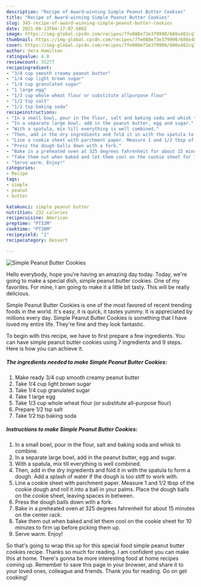 ```yaml
---
description: "Recipe of Award-winning Simple Peanut Butter Cookies"
title: "Recipe of Award-winning Simple Peanut Butter Cookies"
slug: 345-recipe-of-award-winning-simple-peanut-butter-cookies
date: 2021-08-13T04:17:07.680Z
image: https://img-global.cpcdn.com/recipes/7fe088e73e379990/680x482cq70/simple-peanut-butter-cookies-recipe-main-photo.jpg
thumbnail: https://img-global.cpcdn.com/recipes/7fe088e73e379990/680x482cq70/simple-peanut-butter-cookies-recipe-main-photo.jpg
cover: https://img-global.cpcdn.com/recipes/7fe088e73e379990/680x482cq70/simple-peanut-butter-cookies-recipe-main-photo.jpg
author: Vera Hamilton
ratingvalue: 4.8
reviewcount: 35277
recipeingredient:
- "3/4 cup smooth creamy peanut butter"
- "1/4 cup light brown sugar"
- "1/4 cup granulated sugar"
- "1 large egg"
- "1/3 cup whole wheat flour or substitute allpurpose flour"
- "1/2 tsp salt"
- "1/2 tsp baking soda"
recipeinstructions:
- "In a small bowl, pour in the flour, salt and baking soda and whisk to combine."
- "In a separate large bowl, add in the peanut butter, egg and sugar."
- "With a spatula, mix till everything is well combined."
- "Then, add in the dry ingredients and fold it in with the spatula to form a dough. Add a splash of water if the dough is too stiff to work with."
- "Line a cookie sheet with parchment paper. Measure 1 and 1/2 tbsp of the cookie dough and roll it into a ball in your palms. Place the dough balls on the cookie sheet, leaving spaces in between."
- "Press the dough balls down with a fork."
- "Bake in a preheated oven at 325 degrees fahrenheit for about 15 minutes on the center rack."
- "Take them out when baked and let them cool on the cookie sheet for 10 minutes to firm up before picking them up."
- "Serve warm. Enjoy!"
categories:
- Recipe
tags:
- simple
- peanut
- butter

katakunci: simple peanut butter 
nutrition: 232 calories
recipecuisine: American
preptime: "PT33M"
cooktime: "PT30M"
recipeyield: "1"
recipecategory: Dessert

---
```



![Simple Peanut Butter Cookies](https://img-global.cpcdn.com/recipes/7fe088e73e379990/680x482cq70/simple-peanut-butter-cookies-recipe-main-photo.jpg)

Hello everybody, hope you're having an amazing day today. Today, we're going to make a special dish, simple peanut butter cookies. One of my favorites. For mine, I am going to make it a little bit tasty. This will be really delicious.

Simple Peanut Butter Cookies is one of the most favored of recent trending foods in the world. It's easy, it is quick, it tastes yummy. It is appreciated by millions every day. Simple Peanut Butter Cookies is something that I have loved my entire life. They're fine and they look fantastic.




To begin with this recipe, we have to first prepare a few ingredients. You can have simple peanut butter cookies using 7 ingredients and 9 steps. Here is how you can achieve it.

<!--inarticleads1-->

##### The ingredients needed to make Simple Peanut Butter Cookies:

1. Make ready 3/4 cup smooth creamy peanut butter
1. Take 1/4 cup light brown sugar
1. Take 1/4 cup granulated sugar
1. Take 1 large egg
1. Take 1/3 cup whole wheat flour (or substitute all-purpose flour)
1. Prepare 1/2 tsp salt
1. Take 1/2 tsp baking soda




<!--inarticleads2-->

##### Instructions to make Simple Peanut Butter Cookies:

1. In a small bowl, pour in the flour, salt and baking soda and whisk to combine.
1. In a separate large bowl, add in the peanut butter, egg and sugar.
1. With a spatula, mix till everything is well combined.
1. Then, add in the dry ingredients and fold it in with the spatula to form a dough. Add a splash of water if the dough is too stiff to work with.
1. Line a cookie sheet with parchment paper. Measure 1 and 1/2 tbsp of the cookie dough and roll it into a ball in your palms. Place the dough balls on the cookie sheet, leaving spaces in between.
1. Press the dough balls down with a fork.
1. Bake in a preheated oven at 325 degrees fahrenheit for about 15 minutes on the center rack.
1. Take them out when baked and let them cool on the cookie sheet for 10 minutes to firm up before picking them up.
1. Serve warm. Enjoy!




So that's going to wrap this up for this special food simple peanut butter cookies recipe. Thanks so much for reading. I am confident you can make this at home. There's gonna be more interesting food at home recipes coming up. Remember to save this page in your browser, and share it to your loved ones, colleague and friends. Thank you for reading. Go on get cooking!
